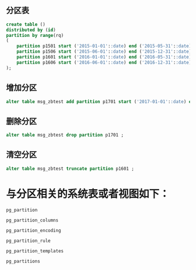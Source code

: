 ## 分区表

```sql
create table ()
distributed by (id)
partition by range(rq)
(
    partition p1501 start ('2015-01-01'::date) end ('2015-05-31'::date),
    partition p1506 start ('2015-06-01'::date) end ('2015-12-31'::date),
    partition p1601 start ('2016-01-01'::date) end ('2016-05-31'::date),
    partition p1606 start ('2016-06-01'::date) end ('2016-12-31'::date)
);
```

 

## 增加分区

```sql
alter table msg_zbtest add partition p1701 start ('2017-01-01'::date) end ('2017-05-31'::date)
```

 

## 删除分区

```sql
alter table msg_zbtest drop partition p1701 ;
```

 

## 清空分区

```sql
alter table msg_zbtest truncate partition p1601 ;
```

# 与分区相关的系统表或者视图如下：

```
pg_partition

pg_partition_columns

pg_partition_encoding

pg_partition_rule

pg_partition_templates

pg_partitions
```

